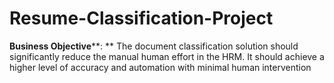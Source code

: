 # Resume-Classification-Project
**Business Objective****: **
The document classification solution should significantly reduce the manual human effort in the HRM. It should achieve a higher level of accuracy and automation with minimal human intervention
